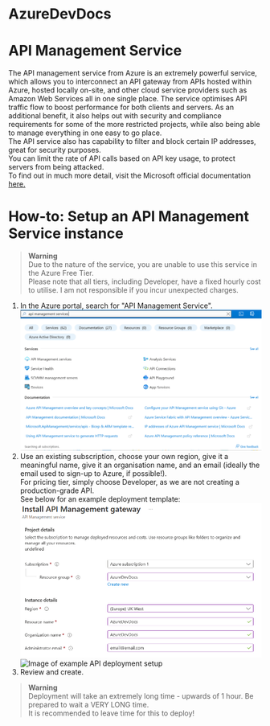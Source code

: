 # AzureDevDocs
# API Management Service
The API management service from Azure is an extremely powerful service, which allows you to interconnect an API gateway from APIs hosted within Azure, hosted locally on-site, and other cloud service providers such as Amazon Web Services all in one single place. The service optimises API traffic flow to boost performance for both clients and servers. As an additional benefit, it also helps out with security and compliance requirements for some of the more restricted projects, while also being able to manage everything in one easy to go place.  
The API service also has capability to filter and block certain IP addresses, great for security purposes.  
You can limit the rate of API calls based on API key usage, to protect servers from being attacked.  
To find out in much more detail, visit the Microsoft official documentation [here.](https://azure.microsoft.com/en-gb/services/api-management/#security)  
# How-to: Setup an API Management Service instance
> **Warning**  
> Due to the nature of the service, you are unable to use this service in the Azure Free Tier.  
> Please note that all tiers, including Developer, have a fixed hourly cost to utilise. I am not responsible if you incur unexpected charges.  
1. In the Azure portal, search for "API Management Service". 
![Image of portal search for API Management Service](images/step1.png)
2. Use an existing subscription, choose your own region, give it a meaningful name, give it an organisation name, and an email (ideally the email used to sign-up to Azure, if possible!).  
For pricing tier, simply choose Developer, as we are not creating a production-grade API.  
See below for an example deployment template:
![Image of example API deployment setup](images/step2.png)
![Image of example API deployment setup](images/step2p2.png)
3. Review and create.  
> **Warning**  
> Deployment will take an extremely long time - upwards of 1 hour. Be prepared to wait a VERY LONG time.  
> It is recommended to leave time for this to deploy!
